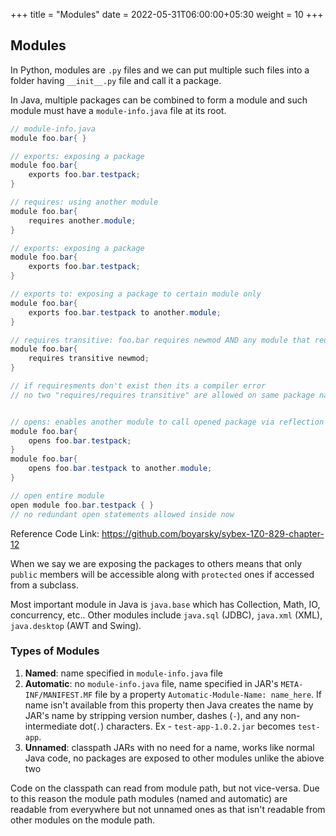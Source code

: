 +++
title = "Modules"
date =  2022-05-31T06:00:00+05:30
weight = 10
+++

## Modules
In Python, modules are `.py` files and we can put multiple such files into a folder having `__init__.py` file and call it a package.

In Java, multiple packages can be combined to form a module and such module must have a `module-info.java` file at its root.

```java
// module-info.java
module foo.bar{ }

// exports: exposing a package
module foo.bar{
	exports foo.bar.testpack;
}

// requires: using another module
module foo.bar{
	requires another.module;
}

// exports: exposing a package
module foo.bar{
	exports foo.bar.testpack;
}

// exports to: exposing a package to certain module only
module foo.bar{
	exports foo.bar.testpack to another.module;
}

// requires transitive: foo.bar requires newmod AND any module that requires (include) foo.bar will also automatically requires (include) newmod module
module foo.bar{
	requires transitive newmod;
}

// if requiresments don't exist then its a compiler error
// no two "requires/requires transitive" are allowed on same package name in the same module since its redundant


// opens: enables another module to call opened package via reflection
module foo.bar{
	opens foo.bar.testpack;
}
module foo.bar{
	opens foo.bar.testpack to another.module;
}

// open entire module
open module foo.bar.testpack { }
// no redundant open statements allowed inside now
```

Reference Code Link: https://github.com/boyarsky/sybex-1Z0-829-chapter-12

When we say we are exposing the packages to others means that only `public` members will be accessible along with `protected` ones if accessed from a subclass.

Most important module in Java is `java.base` which has Collection, Math, IO, concurrency, etc.. Other modules include `java.sql` (JDBC), `java.xml` (XML), `java.desktop` (AWT and Swing).

### Types of Modules
1. **Named**: name specified in `module-info.java` file
2. **Automatic**: no `module-info.java` file, name specified in JAR's `META-INF/MANIFEST.MF` file by a property `Automatic-Module-Name: name_here`. If name isn't available from this property then Java creates the name by JAR's name by stripping version number, dashes (`-`), and any non-intermediate dot(`.`) characters. Ex - `test-app-1.0.2.jar` becomes `test-app`.
3. **Unnamed**: classpath JARs with no need for a name, works like normal Java code, no packages are exposed to other modules unlike the abiove two

Code on the classpath can read from module path, but not vice-versa. Due to this reason the module path modules (named and automatic) are readable from everywhere but not unnamed ones as that isn't readable from other modules on the module path.